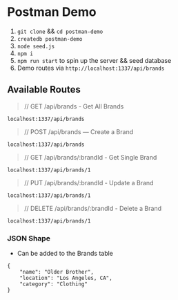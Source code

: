 # Postman Demo

1. `git clone` && `cd postman-demo`
2. `createdb postman-demo`
3. `node seed.js`
4. `npm i`
5. `npm run start` to spin up the server && seed database
6. Demo routes via `http://localhost:1337/api/brands`

## Available Routes

> // GET /api/brands - Get All Brands

```
localhost:1337/api/brands
```

> // POST /api/brands — Create a Brand

```
localhost:1337/api/brands
```

> // GET /api/brands/:brandId - Get Single Brand

```
localhost:1337/api/brands/1
```

> // PUT /api/brands/:brandId - Update a Brand

```
localhost:1337/api/brands/1
```

> // DELETE /api/brands/:brandId - Delete a Brand

```
localhost:1337/api/brands/1
```

### JSON Shape

- Can be added to the Brands table

```
{
    "name": "Older Brother",
    "location": "Los Angeles, CA",
    "category": "Clothing"
}
```
